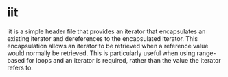 iit
===

iit is a simple header file that provides an iterator that encapsulates an existing iterator
and dereferences to the encapsulated iterator. This encapsulation allows an iterator to be 
retrieved when a reference value would normally be retrieved. This is particularly useful
when using range-based for loops and an iterator is required, rather than the value the iterator
refers to.
